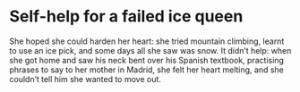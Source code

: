 Self-help for a failed ice queen
================================She hoped she could harden her heart: she tried mountain climbing, learnt to use an ice pick, and some days all she saw was snow. It didn’t help: when she got home and saw his neck bent over his Spanish textbook, practising phrases to say to her mother in Madrid, she felt her heart melting, and she couldn’t tell him she wanted to move out.